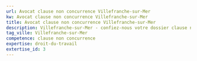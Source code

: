 ```yaml
---
url: Avocat clause non concurrence Villefranche-sur-Mer
kw: Avocat clause non concurrence Villefranche-sur-Mer
title: Avocat clause non concurrence Villefranche-sur-Mer
description: Villefranche-sur-Mer - confiez-nous votre dossier clause non concurrence
tag_ville: Villefranche-sur-Mer
competence: clause non concurrence
expertise: droit-du-travail
extertise_id: 3
---
```

